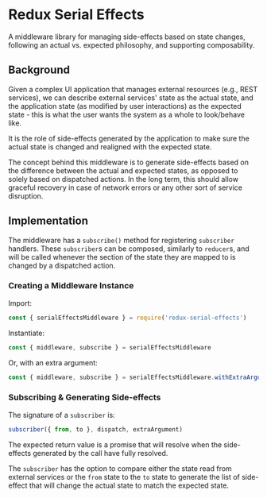 # Redux Serial Effects

A middleware library for managing side-effects based on state changes, following an actual vs.
expected philosophy, and supporting composability.

## Background

Given a complex UI application that manages external resources (e.g., REST services), we can
describe external services' state as the actual state, and the application state (as modified by
user interactions) as the expected state - this is what the user wants the system as a whole to
look/behave like.

It is the role of side-effects generated by the application to make sure the actual state is changed
and realigned with the expected state.

The concept behind this middleware is to generate side-effects based on the difference between the
actual and expected states, as opposed to solely based on dispatched actions. In the long term, this
should allow graceful recovery in case of network errors or any other sort of service disruption.

## Implementation

The middleware has a `subscribe()` method for registering `subscriber` handlers. These `subscriber`s
can be composed, similarly to `reducer`s, and will be called whenever the section of the state they
are mapped to is changed by a dispatched action.

### Creating a Middleware Instance

Import:
```javascript
const { serialEffectsMiddleware } = require('redux-serial-effects')
```

Instantiate:
```javascript
const { middleware, subscribe } = serialEffectsMiddleware
```

Or, with an extra argument:
```javascript
const { middleware, subscribe } = serialEffectsMiddleware.withExtraArgument(api)
```

### Subscribing & Generating Side-effects

The signature of a `subscriber` is:
```javascript
subscriber({ from, to }, dispatch, extraArgument)
```

The expected return value is a promise that will resolve when the side-effects generated by the call
have fully resolved.

The `subscriber` has the option to compare either the state read from external services or the
`from` state to the `to` state to generate the list of side-effect that will change the actual state
to match the expected state.
